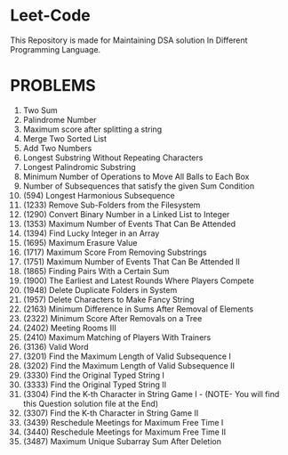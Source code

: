 # Leet-Code
This Repository is made for Maintaining DSA solution In Different Programming Language.

# PROBLEMS
1. Two Sum
2. Palindrome Number
3. Maximum score after splitting a string
4. Merge Two Sorted List
5. Add Two Numbers
6. Longest Substring Without Repeating Characters
7. Longest Palindromic Substring
8. Minimum Number of Operations to Move All Balls to Each Box
9. Number of Subsequences that satisfy the given Sum Condition
10. (594) Longest Harmonious Subsequence
11. (1233) Remove Sub-Folders from the Filesystem
12. (1290) Convert Binary Number in a Linked List to Integer
13. (1353) Maximum Number of Events That Can Be Attended
14. (1394) Find Lucky Integer in an Array
15. (1695) Maximum Erasure Value
16. (1717) Maximum Score From Removing Substrings
17. (1751) Maximum Number of Events That Can Be Attended II
18. (1865) Finding Pairs With a Certain Sum
19. (1900) The Earliest and Latest Rounds Where Players Compete
20. (1948) Delete Duplicate Folders in System
21. (1957) Delete Characters to Make Fancy String
22. (2163) Minimum Difference in Sums After Removal of Elements
23. (2322) Minimum Score After Removals on a Tree
24. (2402) Meeting Rooms III
25. (2410) Maximum Matching of Players With Trainers
26. (3136) Valid Word
27. (3201) Find the Maximum Length of Valid Subsequence I
28. (3202) Find the Maximum Length of Valid Subsequence II
29. (3330) Find the Original Typed String I
30. (3333) Find the Original Typed String II
31. (3304) Find the K-th Character in String Game I - (NOTE- You will find this Question solution file at the End)
32. (3307) Find the K-th Character in String Game II
33. (3439) Reschedule Meetings for Maximum Free Time I
34. (3440) Reschedule Meetings for Maximum Free Time II
35. (3487) Maximum Unique Subarray Sum After Deletion



